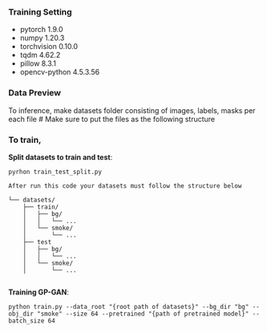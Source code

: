 
### Training Setting
- pytorch 1.9.0
- numpy 1.20.3
- torchvision 0.10.0
- tqdm 4.62.2
- pillow 8.3.1
- opencv-python 4.5.3.56


### Data Preview
To inference, make datasets folder consisting of images, labels, masks per each file #
Make sure to put the files as the following structure 

### To train, 

**Split datasets to train and test**:
```
pyrhon train_test_split.py

After run this code your datasets must follow the structure below

└── datasets/
    ├── train/
    │   ├── bg/
    │   │   └── ...
    │   └── smoke/
    │       └── ...
    ├── test
    │   ├── bg/
    │   │   └── ...
    │   └── smoke/
    │       └── ...
    
```

**Training GP-GAN**:
```
python train.py --data_root "{root path of datasets}" --bg_dir "bg" --obj_dir "smoke" --size 64 --pretrained "{path of pretrained model}" --batch_size 64 
```

